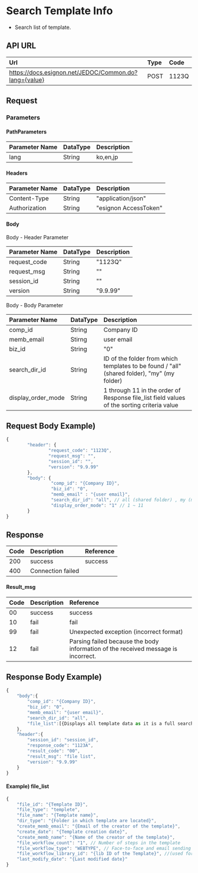 # Search Template Info

* Search list of template.

## API URL

| Url | Type | **Code** |
| :--- | :--- | :--- |
| https://docs.esignon.net/JEDOC/Common.do?lang={value} | POST | 1123Q |

## Request

### Parameters

#### PathParameters

| **Parameter Name** | DataType | **Description** |
| :--- | :--- | :--- |
| lang | String | ko,en,jp |

####  Headers

| **Parameter Name**                         | DataType | **Description** |
| :--- | :--- | :--- |
| Content-Type | String | "application/json" |
| Authorization | String | "esignon AccessToken" |

####   Body 

  Body - Header Parameter

| **Parameter Name**                         | DataType | **Description** |
| :--- | :--- | :--- |
| request\_code | String | "1123Q" |
| request\_msg | String | "" |
| session\_id | String | "" |
| version | String | "9.9.99" |

  Body - Body Parameter

| **Parameter Name** | DataType | **Description** |
| :--- | :--- | :--- |
| comp\_id | String | Company ID |
| memb\_email | Stirng | user email |
| biz\_id | String | "0" |
| search\_dir\_id | String | ID of the folder from which templates to be found / "all" \(shared folder\), "my" \(my folder\) |
| display\_order\_mode | String | 1 through 11 in the order of Response file\_list field values of the sorting criteria value |

## Request Body Example\)

```javascript
{
        "header": {
                "request_code": "1123Q",
                "request_msg": "",
                "session_id": "",
                "version": "9.9.99"
        },
        "body": {
                 "comp_id": "{Company ID}",
                 "biz_id": "0",
                 "memb_email" : "{user email}",
                 "search_dir_id": "all", // all (shared folder) , my (my folder)
                 "display_order_mode": "1" // 1 ~ 11
        }
}

```

## Response

| Code | **Description** | **Reference** |
| :--- | :--- | :--- |
| 200 | success | success |
| 400 | Connection failed |  |

#### Result\_msg

| Code | **Description** | **Reference** |
| :--- | :--- | :--- |
| 00 | success | success |
| 10 | fail | fail |
| 99 | fail | Unexpected exception \(incorrect format\) |
| 12 | fail | Parsing failed because the body information of the received message is incorrect. |

## Response Body Example\)

```javascript
{
	"body":{
		"comp_id": "{Company ID}",
		"biz_id": "0",
		"memb_email": "{user email}",
		"search_dir_id": "all",
		"file_list":[{Displays all template data as it is a full search of the templates}]
	},
	"header":{
		"session_id": "session_id",
		"response_code": "1123A",
		"result_code": "00",
		"result_msg": "file list",
		"version": "9.9.99"
	}
}

```

#### Example\) file\_list

```javascript
{
	"file_id": "{Template ID}",
	"file_type": "templete",
	"file_name": "{Template name}",
	"dir_type": "{Folder in which template are located}",
	"create_memb_email": "{Email of the creator of the template}",
	"create_date": "{Template creation date}",
	"create_memb_name": "{Name of the creator of the template}",
	"file_workflow_count": "1", // Number of steps in the template
	"file_workflow_type": "WEBTYPE", // Face-to-face and email sending (WEBTYPE) bulk sending (BULK)
	"file_workflow_library_id": "{lib ID of the Template}", //(used for bulk sending)
	"last_modify_date": "{Last modified date}"
}
```



